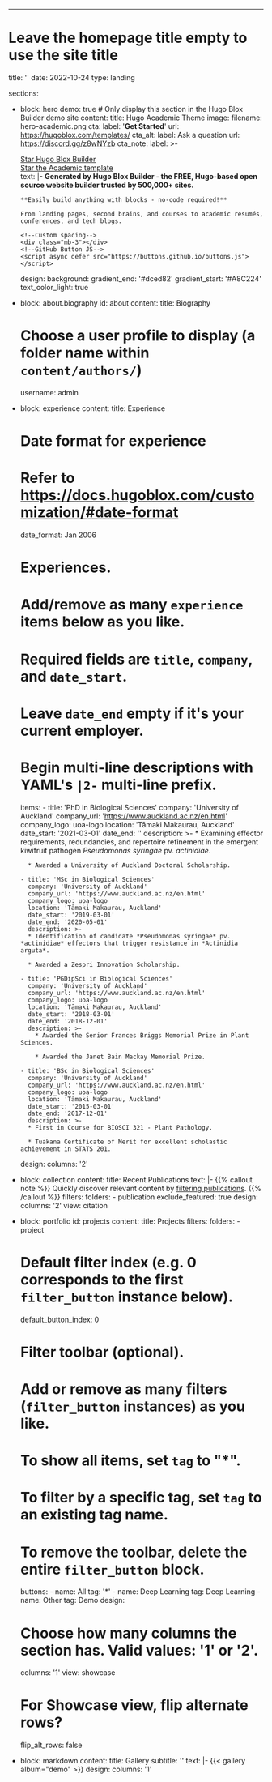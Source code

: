 ---
# Leave the homepage title empty to use the site title
title: ''
date: 2022-10-24
type: landing

sections:
  - block: hero
    demo: true # Only display this section in the Hugo Blox Builder demo site
    content:
      title: Hugo Academic Theme
      image:
        filename: hero-academic.png
      cta:
        label: '**Get Started**'
        url: https://hugoblox.com/templates/
      cta_alt:
        label: Ask a question
        url: https://discord.gg/z8wNYzb
      cta_note:
        label: >-
          <div style="text-shadow: none;"><a class="github-button" href="https://github.com/HugoBlox/hugo-blox-builder" data-icon="octicon-star" data-size="large" data-show-count="true" aria-label="Star">Star Hugo Blox Builder</a></div><div style="text-shadow: none;"><a class="github-button" href="https://github.com/HugoBlox/theme-academic-cv" data-icon="octicon-star" data-size="large" data-show-count="true" aria-label="Star">Star the Academic template</a></div>
      text: |-
        **Generated by Hugo Blox Builder - the FREE, Hugo-based open source website builder trusted by 500,000+ sites.**

        **Easily build anything with blocks - no-code required!**

        From landing pages, second brains, and courses to academic resumés, conferences, and tech blogs.

        <!--Custom spacing-->
        <div class="mb-3"></div>
        <!--GitHub Button JS-->
        <script async defer src="https://buttons.github.io/buttons.js"></script>
    design:
      background:
        gradient_end: '#dced82'
        gradient_start: '#A8C224'
        text_color_light: true
  - block: about.biography
    id: about
    content:
      title: Biography
      # Choose a user profile to display (a folder name within `content/authors/`)
      username: admin
  - block: experience
    content:
      title: Experience
      # Date format for experience
      #   Refer to https://docs.hugoblox.com/customization/#date-format
      date_format: Jan 2006
      # Experiences.
      #   Add/remove as many `experience` items below as you like.
      #   Required fields are `title`, `company`, and `date_start`.
      #   Leave `date_end` empty if it's your current employer.
      #   Begin multi-line descriptions with YAML's `|2-` multi-line prefix.
      items:
        - title: 'PhD in Biological Sciences'
          company: 'University of Auckland'
          company_url: 'https://www.auckland.ac.nz/en.html'
          company_logo: uoa-logo
          location: 'Tāmaki Makaurau, Auckland'
          date_start: '2021-03-01'
          date_end: ''
          description: >-
          * Examining effector requirements, redundancies, and repertoire refinement in the emergent kiwifruit pathogen *Pseudomonas syringae* pv. *actinidiae*.
      
          * Awarded a University of Auckland Doctoral Scholarship.
              
        - title: 'MSc in Biological Sciences'
          company: 'University of Auckland'
          company_url: 'https://www.auckland.ac.nz/en.html'
          company_logo: uoa-logo
          location: 'Tāmaki Makaurau, Auckland'
          date_start: '2019-03-01'
          date_end: '2020-05-01'
          description: >-
          * Identification of candidate *Pseudomonas syringae* pv. *actinidiae* effectors that trigger resistance in *Actinidia arguta*.

          * Awarded a Zespri Innovation Scholarship.

        - title: 'PGDipSci in Biological Sciences'
          company: 'University of Auckland'
          company_url: 'https://www.auckland.ac.nz/en.html'
          company_logo: uoa-logo
          location: 'Tāmaki Makaurau, Auckland'
          date_start: '2018-03-01'
          date_end: '2018-12-01'  
          description: >-
            * Awarded the Senior Frances Briggs Memorial Prize in Plant Sciences.

            * Awarded the Janet Bain Mackay Memorial Prize.

        - title: 'BSc in Biological Sciences'
          company: 'University of Auckland'
          company_url: 'https://www.auckland.ac.nz/en.html'
          company_logo: uoa-logo
          location: 'Tāmaki Makaurau, Auckland'
          date_start: '2015-03-01'
          date_end: '2017-12-01' 
          description: >-
          * First in Course for BIOSCI 321 - Plant Pathology.

          * Tuākana Certificate of Merit for excellent scholastic achievement in STATS 201.
    design:
      columns: '2'

  - block: collection
    content:
      title: Recent Publications
      text: |-
        {{% callout note %}}
        Quickly discover relevant content by [filtering publications](./publication/).
        {{% /callout %}}
      filters:
        folders:
          - publication
        exclude_featured: true
    design:
      columns: '2'
      view: citation

  - block: portfolio
    id: projects
    content:
      title: Projects
      filters:
        folders:
          - project
      # Default filter index (e.g. 0 corresponds to the first `filter_button` instance below).
      default_button_index: 0
      # Filter toolbar (optional).
      # Add or remove as many filters (`filter_button` instances) as you like.
      # To show all items, set `tag` to "*".
      # To filter by a specific tag, set `tag` to an existing tag name.
      # To remove the toolbar, delete the entire `filter_button` block.
      buttons:
        - name: All
          tag: '*'
        - name: Deep Learning
          tag: Deep Learning
        - name: Other
          tag: Demo
    design:
      # Choose how many columns the section has. Valid values: '1' or '2'.
      columns: '1'
      view: showcase
      # For Showcase view, flip alternate rows?
      flip_alt_rows: false
  - block: markdown
    content:
      title: Gallery
      subtitle: ''
      text: |-
        {{< gallery album="demo" >}}
    design:
      columns: '1'